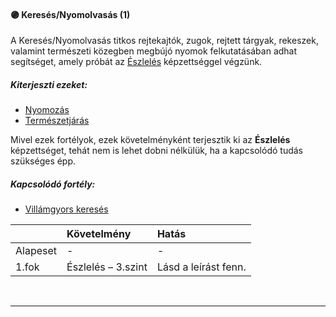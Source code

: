 #### 🟣 Keresés/Nyomolvasás (1)

A Keresés/Nyomolvasás titkos rejtekajtók, zugok, rejtett tárgyak, rekeszek, valamint természeti közegben megbújó nyomok felkutatásában adhat segítséget, amely próbát az [Észlelés](../kepzettsegek/eszleles.md) képzettséggel végzünk.

##### Kiterjeszti ezeket:
- [Nyomozás](../kepzettsegek/nyomozas.md)
- [Természetjárás](../kepzettsegek/termeszetjaras.md)

Mivel ezek fortélyok, ezek követelményként terjesztik ki az **Észlelés** képzettséget, tehát nem is lehet dobni nélkülük, ha a kapcsolódó tudás szükséges épp.

##### Kapcsolódó fortély:
- [Villámgyors keresés](villamgyors.kereses.md)

|          | Követelmény                  | Hatás                |
| :------- | :--------------------------- | :------------------- |
| Alapeset | -                            | -                    |
| 1.fok    | Észlelés&nbsp;–&nbsp;3.szint | Lásd a leírást fenn. |

<br />

---
